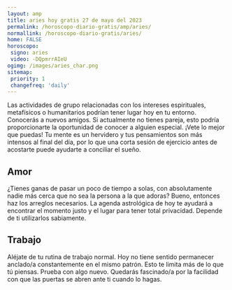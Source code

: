 ```yaml
---
layout: amp
title: aries hoy gratis 27 de mayo del 2023 
permalink: /horoscopo-diario-gratis/amp/aries/
normallink: /horoscopo-diario-gratis/aries/
home: FALSE
horoscopo:
 signo: aries
 video: -DQpmrrAIeU
ogimg: /images/aries_char.png
sitemap:
 priority: 1
 changefreq: 'daily'
---
```



Las actividades de grupo relacionadas con los intereses espirituales, metafísicos o humanitarios podrían tener lugar hoy en tu entorno. Conocerás a nuevos amigos. Si actualmente no tienes pareja, esto podría proporcionarte la oportunidad de conocer a alguien especial. ¡Vete lo mejor que puedas! Tu mente es un hervidero y tus pensamientos son más intensos al final del día, por lo que una corta sesión de ejercicio antes de acostarte puede ayudarte a conciliar el sueño.

## Amor

¿Tienes ganas de pasar un poco de tiempo a solas, con absolutamente nadie más cerca que no sea la persona a la que adoras? Bueno, entonces haz los arreglos necesarios. La agenda astrológica de hoy te ayudará a encontrar el momento justo y el lugar para tener total privacidad. Depende de ti utilizarlos sabiamente.

## Trabajo

Aléjate de tu rutina de trabajo normal. Hoy no tiene sentido permanecer anclado/a constantemente en el mismo patrón. Esto te limita más de lo que tú piensas. Prueba con algo nuevo. Quedarás fascinado/a por la facilidad con que las puertas se abren ante ti cuando lo hagas.